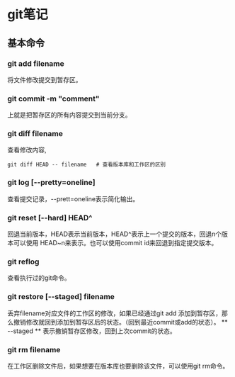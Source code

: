 # git笔记

## 基本命令

### git add filename

将文件修改提交到暂存区。

### git commit -m "comment"

上就是把暂存区的所有内容提交到当前分支。

### git diff filename

查看修改内容,

```git
git diff HEAD -- filename   # 查看版本库和工作区的区别
```

### git log [--pretty=oneline]

查看提交记录，--prett=oneline表示简化输出。

### git reset [--hard] HEAD^

回退当前版本，HEAD表示当前版本，HEAD^表示上一个提交的版本，回退n个版本可以使用 HEAD~n来表示。也可以使用commit id来回退到指定提交版本。

### git reflog

查看执行过的git命令。

### git restore [--staged] filename

丢弃filename对应文件的工作区的修改，如果已经通过git add 添加到暂存区，那么撤销修改就回到添加到暂存区后的状态。（回到最近commit或add的状态）。 ** --staged ** 表示撤销暂存区修改，回到上次commit的状态。

### git rm filename

在工作区删除文件后，如果想要在版本库也要删除该文件，可以使用git rm命令。